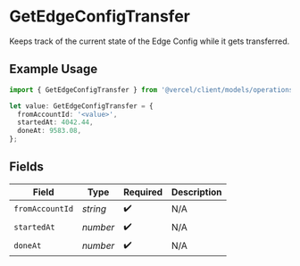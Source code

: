 # GetEdgeConfigTransfer

Keeps track of the current state of the Edge Config while it gets transferred.

## Example Usage

```typescript
import { GetEdgeConfigTransfer } from '@vercel/client/models/operations';

let value: GetEdgeConfigTransfer = {
  fromAccountId: '<value>',
  startedAt: 4042.44,
  doneAt: 9583.08,
};
```

## Fields

| Field           | Type     | Required           | Description |
| --------------- | -------- | ------------------ | ----------- |
| `fromAccountId` | _string_ | :heavy_check_mark: | N/A         |
| `startedAt`     | _number_ | :heavy_check_mark: | N/A         |
| `doneAt`        | _number_ | :heavy_check_mark: | N/A         |
